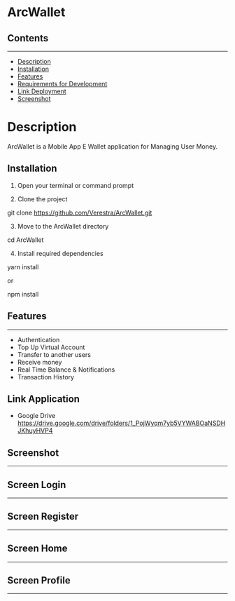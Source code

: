 # ArcWallet

## Contents
---
- [Description](https://github.com/Verestra/ArcWallet#Description)
- [Installation](https://github.com/Verestra/ArcWallet#Installation)
- [Features](https://github.com/Verestra/ArcWallet##Features)
- [Requirements for Development](https://github.com/Verestra/ArcWallet##Requirements-for-Development)
- [Link Deployment](https://github.com/Verestra/ArcWallet#Link-Deployment)
- [Screenshot](https://github.com/Verestra/ArcWallet#Screenshot)

# Description
ArcWallet is a Mobile App E Wallet application for Managing User Money.

## Installation
1. Open your terminal or command prompt

2. Clone the project

git clone https://github.com/Verestra/ArcWallet.git

3. Move to the ArcWallet directory

cd ArcWallet

4. Install required dependencies

yarn install

or

npm install

## Features
---
- Authentication
- Top Up Virtual Account
- Transfer to another users
- Receive money
- Real Time Balance & Notifications
- Transaction History

## Link Application
- Google Drive https://drive.google.com/drive/folders/1_PojWyqm7yb5VYWABOaNSDHJKhuyHVP4
## Screenshot
---------------
## Screen Login
---
## Screen Register
---
## Screen Home
---
## Screen Profile
---

